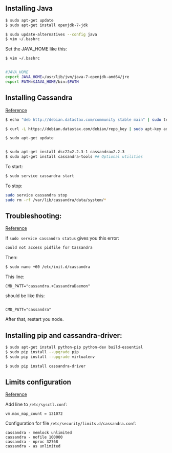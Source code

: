 ## Installing Java

```bash
$ sudo apt-get update
$ sudo apt-get install openjdk-7-jdk

$ sudo update-alternatives --config java
$ vim ~/.bashrc
```

Set the JAVA_HOME like this:

```bash
$ vim ~/.bashrc


#JAVA_HOME
export JAVA_HOME=/usr/lib/jvm/java-7-openjdk-amd64/jre
export PATH=$JAVA_HOME/bin:$PATH
```

## Installing Cassandra

[Reference](http://docs.datastax.com/en/cassandra/2.2/cassandra/install/installDeb.html)
```bash
$ echo "deb http://debian.datastax.com/community stable main" | sudo tee -a /etc/apt/sources.list.d/cassandra.sources.list

$ curl -L https://debian.datastax.com/debian/repo_key | sudo apt-key add -

$ sudo apt-get update


$ sudo apt-get install dsc22=2.2.3-1 cassandra=2.2.3
$ sudo apt-get install cassandra-tools ## Optional utilities
```


To start:
```bash
$ sudo service cassandra start
```

To stop:
```bash
sudo service cassandra stop
sudo rm -rf /var/lib/cassandra/data/system/*
```
## Troubleshooting:
[Reference](https://www.digitalocean.com/community/tutorials/how-to-install-cassandra-and-run-a-single-node-cluster-on-ubuntu-14-04)

If ```sudo service cassandra status``` gives you this error:

```bash
could not access pidfile for Cassandra
```

Then:

```bash
$ sudo nano +60 /etc/init.d/cassandra
```

This line:
```/etc/init.d/cassandra
CMD_PATT="cassandra.+CassandraDaemon"
```

should be like this:
```/etc/init.d/cassandra

CMD_PATT="cassandra"
```

After that, restart you node.

## Installing pip and cassandra-driver:

```bash
$ sudo apt-get install python-pip python-dev build-essential
$ sudo pip install --upgrade pip
$ sudo pip install --upgrade virtualenv

$ sudo pip install cassandra-driver
```

## Limits configuration
[Reference](http://docs.datastax.com/en/cassandra/2.0/cassandra/install/installRecommendSettings.html)

Add line to ```/etc/sysctl.conf```:
```
vm.max_map_count = 131072
```

Configuration for file ```/etc/security/limits.d/cassandra.conf```:

```
cassandra - memlock unlimited
cassandra - nofile 100000
cassandra - nproc 32768
cassandra - as unlimited
```
